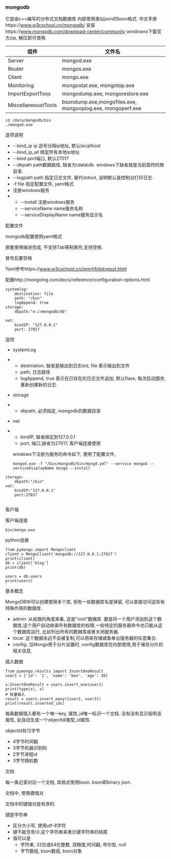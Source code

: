 ### mongodb

它是由c++编写的分布式文档数据库
内部使用类似json的bson格式.
中文手册https://www.w3cschool.cn/mongodb/
安装https://www.mongodb.com/download-center/community
windowns下载官方zip, 解压即可使用.

| 组件                | 文件名                                                     |
| ------------------- | ---------------------------------------------------------- |
| Server              | mongod.exe                                                 |
| Router              | mongos.exe                                                 |
| Client              | mongo.exe                                                  |
| Monitoring          | mongostat.exe, mongotop.exe                                |
| ImportExportToos    | mongodump.exe, mongorestore.exe                            |
| MIscellaneoustTools | bsondump.exe,mongofiles.exe, mongooplog.exe, mongoperf.exe |

```
cd /data/mongodb/bin
./mongod.exe

```

选项说明

- --bind_ip ip 逗号分隔ip地址, 默认locallhost
- --bind_ip_all 绑定所有本地ip地址
-  --bind port端口, 默认27017
- --dbpath path数据路径, 缺省为\data\db\. windows下缺省就是当前盘符的根目录.
-  --logpath path 指定日志文件, 替代stdout, 说明默认是控制台打印日志.
-  -f file 指定配置文件, yaml格式
- 注册windows服务
- - --install 注册windows服务
  - --serviceName name服务名称
  - --serviceDisplayName name服务显示名



配置文件

mongodb配置使用yaml格式

嵌套使用缩进完成, 不支持Tab等制表符,支持空格.

冒号后要空格

Yaml参考https://www.w3cschool.cn/iqmrhf/dotvpozt.html

配置http://mongoing.com/docs/reference/configuration-options.html

```
systemlog:
	destination: file
	path: "/bin"
	logAppend: true
storage:
	dbpath:"o://mongodb/db"
	
net:
	bindIP: "127.0.0.1"
	port: 27017

```



选项

- systemLog

- - destination, 缺省是输出到日志std, file 表示输出到文件
  - path, 日志路径
  - logAppend, true 表示在已存在的日志文件追加, 默认flase, 每次启动服务, 重新创建新的日志.

- storage

- - dbpath, 必须指定, mongodb的数据目录

- net

- - bindIP, 缺省绑定到127.0.0.1
  - port, 端口,缺省为27017, 客户端连接使用

  windows下注册为服务的命令如下, 使用了配置文件,

  ```
  mongod.exe -f "/bin/mongodb/bin/mongd.yml" --service mongod --serviceDisplayName mongo --install
  ```

  

```
storage:
	dbpath:"/bin"
net:
	bindIP:"127.0.0.1"
	port:27017
	
```

客户端

客户端连接

```
bin/mongo.exe
```

python连接

```
from pymongo import Mongoclient
client = MongoClient('mongodb://127.0.0.1:27017')
print(client)
db = client['blog']
print(db)

users = db.users
print(users)
```

基本概念

MongoDB中可以创建使用多个库, 但有一些数据库名是保留, 可以直接访问这些有特殊作用的数据库.

- admin: 从权限的角度来看, 这是"root"数据库. 要是将一个用户添加到这个数据库,这个用户自动继承所有数据库的权限,一些特定的服务器命令也只能从这个数据库运行, 比如列出所有的数据库或者关闭服务器.
- local: 这个数据永远不会被复制,可以用来存储咸鱼单台服务器的任意集合.
- config: 当Mongo用于分片设置时, config数据库在内部使用,用于保存分片的相关信息.

插入数据

````
from pymongo.results import InsertOneResult
user1 = {'id': '1', 'name': 'ben', 'age': 20}

x:InsertOneResult = users.insert_one(user1)
print(type(x), x)
# 批量插入
result = users.insert_many([user2, user3])
print(result.inserted_ids)
````

每条数据插入都有一个唯一key, 属性_id唯一标识一个文档. 没有没有显示指明该属性, 会自动生成一个objectldl类型_id属性.

objectld有12字节

- 4字节时间戳
- 3字节机器识别码
- 2字节进程id
- 3字节随机数

文档

每一条记录对应一个文档, 其格式使用bson. bson即binary json.

文档中, 使用键值对

文档中的键值对是有序的.

键是字符串

- 区分大小写, 使用utf-8字符
- 键不能含有\0.这个字符串来表示键字符串的结尾
- 值可以是
  - 字符串, 32位或64位整数, 双精度,时间戳, 布尔型, null
  - 字节数组, bson数组, bson对象














